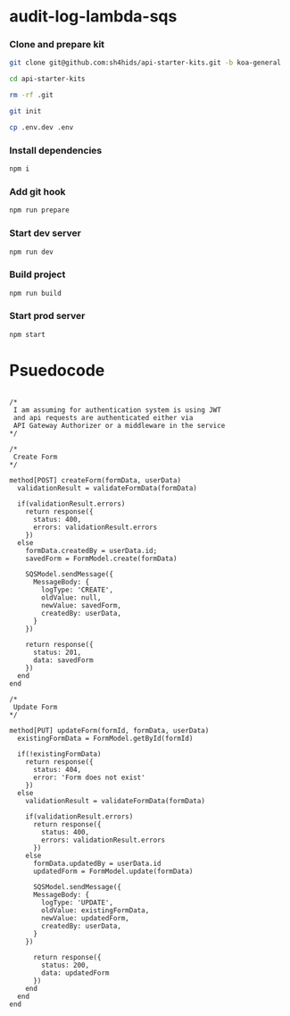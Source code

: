 # audit-log-lambda-sqs

### Clone and prepare kit

```bash
git clone git@github.com:sh4hids/api-starter-kits.git -b koa-general
```

```bash
cd api-starter-kits
```

```bash
rm -rf .git
```

```bash
git init
```

```bash
cp .env.dev .env
```

### Install dependencies

```bash
npm i
```

### Add git hook

```bash
npm run prepare
```

### Start dev server

```bash
npm run dev
```

### Build project

```bash
npm run build
```

### Start prod server

```bash
npm start
```

# Psuedocode

```

/*
 I am assuming for authentication system is using JWT
 and api requests are authenticated either via
 API Gateway Authorizer or a middleware in the service
*/

/*
 Create Form
*/

method[POST] createForm(formData, userData)
  validationResult = validateFormData(formData)

  if(validationResult.errors)
    return response({
      status: 400,
      errors: validationResult.errors
    })
  else
    formData.createdBy = userData.id;
    savedForm = FormModel.create(formData)

    SQSModel.sendMessage({
      MessageBody: {
        logType: 'CREATE',
        oldValue: null,
        newValue: savedForm,
        createdBy: userData,
      }
    })

    return response({
      status: 201,
      data: savedForm
    })
  end
end

/* 
 Update Form
*/

method[PUT] updateForm(formId, formData, userData)
  existingFormData = FormModel.getById(formId)

  if(!existingFormData)
    return response({
      status: 404,
      error: 'Form does not exist'
    })
  else
    validationResult = validateFormData(formData)

    if(validationResult.errors)
      return response({
        status: 400,
        errors: validationResult.errors
      })
    else
      formData.updatedBy = userData.id
      updatedForm = FormModel.update(formData)

      SQSModel.sendMessage({
      MessageBody: {
        logType: 'UPDATE',
        oldValue: existingFormData,
        newValue: updatedForm,
        createdBy: userData,
      }
    })

      return response({
        status: 200,
        data: updatedForm
      })
    end
  end
end

```
